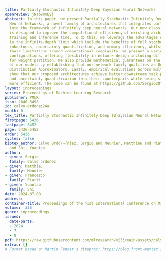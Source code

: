 ```yaml
---
title: Partially Stochastic Infinitely Deep Bayesian Neural Networks
openreview: jNab9mXEyj
abstract: In this paper, we present Partially Stochastic Infinitely Deep Bayesian
  Neural Networks, a novel family of architectures that integrates partial stochasticity
  into the framework of infinitely deep neural networks. Our new class of architectures
  is designed to improve the computational efficiency of existing architectures at
  training and inference time. To do this, we leverage the advantages of partial stochasticity
  in the infinite-depth limit which include the benefits of full stochasticity e.g.
  robustness, uncertainty quantification, and memory efficiency, whilst improving
  their limitations around computational complexity. We present a variety of architectural
  configurations, offering flexibility in network design including different methods
  for weight partition. We also provide mathematical guarantees on the expressivity
  of our models by establishing that our network family qualifies as Universal Conditional
  Distribution Approximators. Lastly, empirical evaluations across multiple tasks
  show that our proposed architectures achieve better downstream task performance
  and uncertainty quantification than their counterparts while being significantly
  more efficient. The code can be found at https://github.com/Sergio20f/part_stoch_inf_deep
layout: inproceedings
series: Proceedings of Machine Learning Research
publisher: PMLR
issn: 2640-3498
id: calvo-ordonez24a
month: 0
tex_title: Partially Stochastic Infinitely Deep {B}ayesian Neural Networks
firstpage: 5436
lastpage: 5452
page: 5436-5452
order: 5436
cycles: false
bibtex_author: Calvo Ordo\~{n}ez, Sergio and Meunier, Matthieu and Piatti, Francesco
  and Shi, Yuantao
author:
- given: Sergio
  family: Calvo Ordoñez
- given: Matthieu
  family: Meunier
- given: Francesco
  family: Piatti
- given: Yuantao
  family: Shi
date: 2024-07-08
address:
container-title: Proceedings of the 41st International Conference on Machine Learning
volume: '235'
genre: inproceedings
issued:
  date-parts:
  - 2024
  - 7
  - 8
pdf: https://raw.githubusercontent.com/mlresearch/v235/main/assets/calvo-ordonez24a/calvo-ordonez24a.pdf
extras: []
# Format based on Martin Fenner's citeproc: https://blog.front-matter.io/posts/citeproc-yaml-for-bibliographies/
---
```

